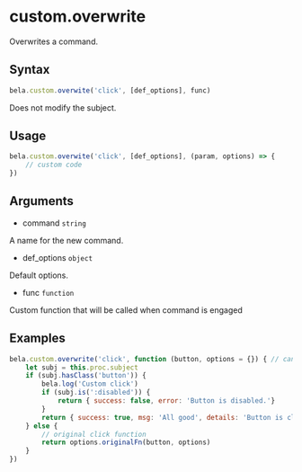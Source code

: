 # custom.overwrite

Overwrites a command.

## Syntax

```js
bela.custom.overwite('click', [def_options], func)
```
Does not modify the subject.

## Usage

```js
bela.custom.overwite('click', [def_options], (param, options) => {
    // custom code
})
```

## Arguments

- command `string`

A name for the new command.

- def_options `object`

Default options.

- func `function`

Custom function that will be called when command is engaged

## Examples

```js
bela.custom.overwrite('click', function (button, options = {}) { // cannot be arrow function, as it has not this
    let subj = this.proc.subject
    if (subj.hasClass('button')) {
        bela.log('Custom click')
        if (subj.is(':disabled')) {
            return { success: false, error: 'Button is disabled.'}
        }
        return { success: true, msg: 'All good', details: 'Button is clicked' }
    } else {
        // original click function
        return options.originalFn(button, options)
    }
})
```